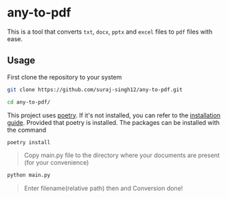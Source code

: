 # any-to-pdf

This is a tool that converts `txt`, `docx`, `pptx` and `excel` files to `pdf` files with ease.

## Usage

First clone the repository to your system

```sh
git clone https://github.com/suraj-singh12/any-to-pdf.git
```

```sh
cd any-to-pdf/
```

This project uses [poetry](https://python-poetry.org/).
If it's not installed, you can refer to the [installation guide](https://python-poetry.org/docs/#installation).
Provided that poetry is installed. The packages can be installed with the command

```sh
poetry install
```

> Copy main.py file to the directory where your documents are present (for your convenience)

```sh
python main.py
```

> Enter filename(relative path) then and Conversion done!
